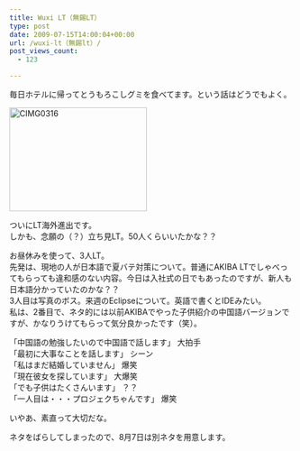 ```yaml
---
title: Wuxi LT（無錫LT）
type: post
date: 2009-07-15T14:00:04+00:00
url: /wuxi-lt（無錫lt）/
post_views_count:
  - 123

---
```

毎日ホテルに帰ってとうもろこしグミを食べてます。という話はどうでもよく。

[<img style="border-bottom: 0px; border-left: 0px; display: inline; border-top: 0px; border-right: 0px" title="CIMG0316" border="0" alt="CIMG0316" src="https://i0.wp.com/jqinglong.html.xdomain.jp/bimg/CIMG0316_thumb.jpg?resize=244%2C184" width="244" height="184" data-recalc-dims="1" />][1] 

ついにLT海外進出です。  
しかも、念願の（？）立ち見LT。50人くらいいたかな？？

お昼休みを使って、3人LT。  
先発は、現地の人が日本語で夏バテ対策について。普通にAKIBA LTでしゃべってもらっても違和感のない内容。今日は入社式の日でもあったのですが、新人も日本語分かっていたのかな？？  
3人目は写真のボス。来週のEclipseについて。英語で書くとIDEみたい。  
私は、2番目で、ネタ的には以前AKIBAでやった子供紹介の中国語バージョンですが、かなりうけてもらって気分良かったです（笑）。

「中国語の勉強したいので中国語で話します」 大拍手  
「最初に大事なことを話します」 シーン  
「私はまだ結婚していません」 爆笑  
「現在彼女を探しています」 大爆笑  
「でも子供はたくさんいます」 ？？  
「一人目は・・・プロジェクちゃんです」 爆笑

いやあ、素直って大切だな。

ネタをばらしてしまったので、8月7日は別ネタを用意します。

 [1]: https://i2.wp.com/jqinglong.html.xdomain.jp/bimg/CIMG0316.jpg